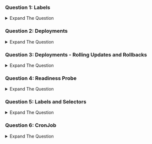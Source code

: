 ### Question 1: Labels

<details><summary>Expand The Question </summary>
<p>

Create a pod named kplabs-label. The pod should be launched from nginx image. The name of container should be nginx-container. Attach following label to the pod. 
```sh
env=production
app=webserver
```
</details>

### Question 2: Deployments

<details><summary>Expand The Question </summary>
<p>

Create a deployment named kplabs-deployment. The deployment should be launched from nginx image. The deployment should be three replicas. The selector should be based on the label of app=nginx
</details>

### Question 3: Deployments - Rolling Updates and Rollbacks

<details><summary>Expand The Question </summary>
<p>

Create a deployment named kplabs-updates. The deployment should be launched from nginx image. There should be two  replicas. Verify the status of the deployment. As part of rolling update, update the image to nginx2:alpine. Verify the status of deployment. Perform a rollback to the previous versio. Verify the status of deployment.
</details>

### Question 4: Readiness Probe

<details><summary>Expand The Question </summary>
<p>

Launch a pod from the nginx image. Create a readiness probe for the pod.
</details>

### Question 5: Labels and Selectors

<details><summary>Expand The Question </summary>
<p>

Create a deployment named kplabs-selector. The pods should be launched from nginx image.The pods should only be launched in a node which has a label of disk=ssd. Observe the status of deployment. Add the appropriate label to the worker node and then observe the status of the deployment.

</details>

### Question 6:  CronJob

<details><summary>Expand The Question </summary>
<p>
  
Create a job named kplabs-job. The job should run every minute and should print out the current date.

</details>
